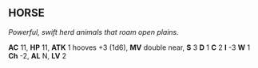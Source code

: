 ## HORSE

_Powerful, swift herd animals that roam open plains._

**AC** 11, **HP** 11, **ATK** 1 hooves +3 (1d6), **MV** double near, **S** 3 **D** 1 **C** 2 **I** -3 **W** 1 **Ch** -2, **AL** N, **LV** 2

